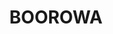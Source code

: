 ---
lastmod: '2025-04-06T06:05:20+00:00'
latitude: -34.378631
layout: suburb
longitude: 148.797264
postcode: '2586'
state: NSW
title: BOOROWA
url: /nsw/boorowa/
---